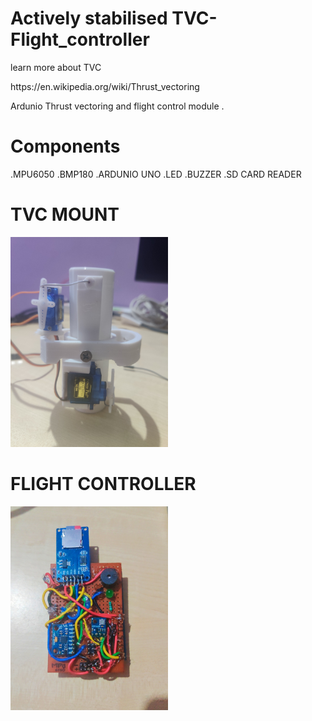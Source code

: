 # Actively stabilised TVC-Flight_controller
learn more about TVC 
<p>
 https://en.wikipedia.org/wiki/Thrust_vectoring
<p>
Ardunio Thrust vectoring and flight control module . 

# Components 
.MPU6050
.BMP180
.ARDUNIO UNO
.LED
.BUZZER
.SD CARD READER

# TVC MOUNT
<p>
  <img width=50% src="IMAGES/IMG_20240802_182545.jpg" >
</p>

# FLIGHT CONTROLLER

<p>
  <img width=50% src="IMAGES/IMG_20240803_185952.jpg" >
</p>


